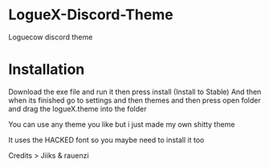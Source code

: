 # LogueX-Discord-Theme

Loguecow discord theme

# Installation

Download the exe file and run it then press install (Install to Stable)
And then when its finished go to settings and then themes and then press open folder and drag the logueX.theme into the folder

You can use any theme you like but i just made my own shitty theme

It uses the HACKED font so you maybe need to install it too

Credits > Jiiks & rauenzi
